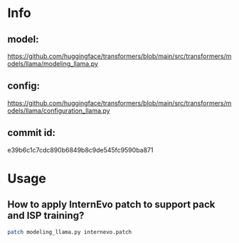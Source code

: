 # Info

## model:
https://github.com/huggingface/transformers/blob/main/src/transformers/models/llama/modeling_llama.py

## config:
https://github.com/huggingface/transformers/blob/main/src/transformers/models/llama/configuration_llama.py

## commit id:
e39b6c1c7cdc890b6849b8c9de545fc9590ba871


# Usage

## How to apply InternEvo patch to support pack and ISP training?
```bash
patch modeling_llama.py internevo.patch
```
